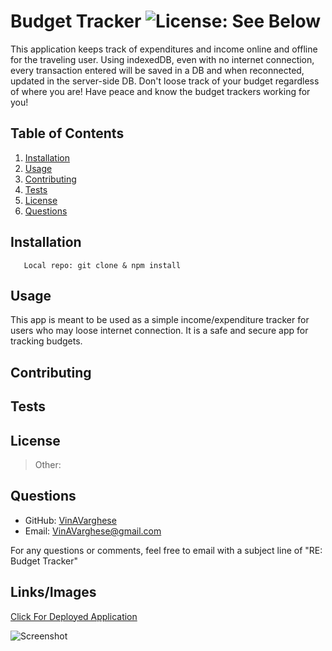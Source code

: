 # Budget Tracker ![License: See Below](https://img.shields.io/badge/license-other-orange.svg)
  This application keeps track of expenditures and income online and offline for the traveling user. Using indexedDB, even with no internet connection, every transaction entered will be saved in a DB and when reconnected, updated in the server-side DB. Don't loose track of your budget regardless of where you are! Have peace and know the budget trackers working for you!
  ## Table of Contents
  1. [Installation](#Installation)
  2. [Usage](#Usage)
  3. [Contributing](#Contributing)
  4. [Tests](#Tests)
  5. [License](#License)
  6. [Questions](#Questions)
  ## Installation
       Local repo: git clone & npm install 
  ## Usage
  This app is meant to be used as a simple income/expenditure tracker for users who may loose internet connection. It is a safe and secure app for tracking budgets.
  ## Contributing
  
  ## Tests
       
  ## License
  >Other:  
  ## Questions

  * GitHub: [VinAVarghese](https://github.com/VinAVarghese)
  * Email: [VinAVarghese@gmail.com](mailto:VinAVarghese@gmail.com)
  
  For any questions or comments, feel free to email with a subject line of "RE: Budget Tracker"
  ## Links/Images
  [Click For Deployed Application](#PlaceholderLink)

  ![Screenshot](screenshot.png)
